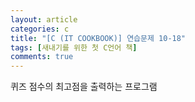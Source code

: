 ```yaml
---
layout: article
categories: c
title: "[C (IT COOKBOOK)] 연습문제 10-18"
tags: [새내기를 위한 첫 C언어 책]
comments: true
---
```


퀴즈 점수의 최고점을 출력하는 프로그램

<script src="https://gist.github.com/junne47/20b9d8b8da57c5431a2a3f269337854d.js"></script>
